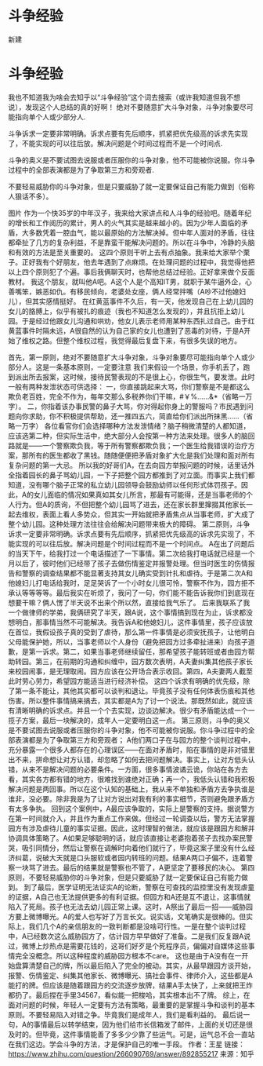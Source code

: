 # 斗争经验

新建

<!--more-->

# 斗争经验

我也不知道我为啥会去知乎以“斗争经验”这个词去搜索（或许我知道但我不想说），发现这个人总结的真的好啊！
绝对不要随意扩大斗争对象，斗争对象要尽可能指向单个人或少部分人.

斗争诉求一定要非常明确。诉求点要有先后顺序，抓紧把优先级高的诉求先实现了，不能实现的可以往后放。解决问题是个时间过程而不是一个时间点.

斗争的奥义是不要试图去说服或者压服你的斗争对象，他不可能被你说服。你斗争过程中的全部表演都是为了争取第三方和旁观者.

不要轻易威胁你的斗争对象，但是只要威胁了就一定要保证自己有能力做到（俗称人狠话不多）。

图片
作为一个快35岁的中年汉子，我来给大家讲点和人斗争的经验吧。随着年纪的增长和工作阅历的累计，男人的火气其实是越来越小的。因为少年人面临的矛盾，大多数凭着一腔血气，能以最原始的方法解决掉。但中年人面对的矛盾，往往都牵扯了几方的复杂利益，不是靠蛮干能解决问题的。所以在斗争中，冷静的头脑和有效的方法是至关重要的。
这四个原则干听上去有点抽象。我来给大家举个栗子。正好我有个好朋友，他去年遇到了点麻烦。在处理问题的过程中，我觉得他把以上四个原则犯了个遍。事后我俩聊天时，也帮他总结过经验。正好拿来做个反面教材。
我这个朋友，就叫他A吧。A这个人是个高知IT男，就职于某牛逼外企，心善嘴笨，嫉恶如仇。有移民倾向，老婆处女座，俩人经常拌嘴（A吵不过他媳妇儿），但其实感情挺好。
在红黄蓝事件不久后，有一天，他发现自己在上幼儿园的女儿的胳膊上，似乎有被扎的痕迹（我也不知道怎么发现的），并且抗拒上幼儿园。于是经过他跟女儿沟通和哄劝，他女儿表示老师用某种东西扎过自己。由于红黄蓝事件时隔未远，A很自然的认为自己家的女儿也遭到了恶毒的对待，于是A开始了维权之路。但整个维权过程，我觉得最后复盘下来，有很多失误的地方。

首先，第一原则，绝对不要随意扩大斗争对象，斗争对象要尽可能指向单个人或少部分人。这是一条基本原则，一定要注意
我们来假设一个场景，你手机丢了，跑到派出所去报案，这时候，接待民警表现的不是很上心，你很生气，要发泄。此时一般有两种发泄状态可供选择：
一，你直接跳起来大骂，你们警察是不是都这么欺负老百姓，完全不作为，每年交那么多税养你们干嘛，#￥%……&*（省略一万字）。
二，你指着该办事民警的鼻子大骂，你对得起你身上的警服吗？市民遇到问题向你求助，你不积极提供帮助，还一推四五六，简直给你们派出所抹黑……（省略一万字）
各位看官你们会选择哪种方法发泄情绪？脑子稍微清楚的人都知道，应该选第二种，但实际生活中，绝大部分人会按第一种方法来处理。很多人的脑回路就是——一个警察欺负我，等于所有警察都欺负我；一个医生给我错误的治疗方案，那所有的医生都收了黑钱。随随便便把矛盾对象扩大化是我们处理和面对所有复杂问题的第一大忌。
所以我的好哥们A，在去向园方举报问题的时候，话里话外全指着园长的鼻子骂幼儿园，一下子把整个园方都推到了对立面。而事实上我们都知道，没有哪个脑子正常的私立幼儿园领导会鼓励幼师以任何形式体罚孩子。因此，A的女儿面临的情况如果真如其女儿所言，那最有可能得，还是当事老师的个人行为。但A的质询，不但把整个幼儿园骂了进去，还在家长群里撺掇其他家长一起去维权，表面上看人多势众，但其实一开始就把矛盾焦点从当事老师，扩大成了整个幼儿园。这种处理方法往往会给解决问题带来极大的障碍。
第二原则，斗争诉求一定要非常明确。诉求点要有先后顺序，抓紧把优先级高的诉求先实现了，不能实现的可以往后放。解决问题是个时间过程而不是一个时间点。
A在出了问题后的当天下午，给我打过一个电话描述了一下事情。第二次给我打电话就已经是一个月以后了，彼时他们已经带了孩子去做伤情鉴定并报警处理。但当时医生的伤情报告和警察的调查结果都不能显著支持其女儿确实受到针扎和虐待。于是第二次A和他媳妇儿打电话给我时，足足哭诉了一个小时女儿很可怜，警察不作为，园方拒不承认等等等等。最后我实在听烦了，我问了一句，你们能不能告诉我你们到底现在想要干嘛？俩人愣了半天说不出来个所以然，直接给我气乐了。
后来我联系了我一个做律师的学弟，我俩研究了半天，跟A说，这个事情搞到现在为止，诉求都没想明白，那事情当然不可能解决。我告诉A和他媳妇儿，这件事情里，孩子应该放在首位，我假设孩子真的受到了虐待，那么第一件事情是必须安抚孩子，让他明白父母能保护她，所以，当事老师以个人身份（避免把园方过多牵扯进来）向孩子道歉，是第一诉求。第二，如果当事老师继续留任，那希望孩子能转班或者由园方帮助转园。第三，在前期的沟通和纠缠中，园方数次表明，A夫妻纠集其他孩子家长来校园闹事，是无理取闹。园方应该在公开场合表示收回。第四，A夫妻两人截至此时劳心劳力，希望园方能适当进行经济补偿。
这四个诉求有明确的优先级，除了第一条不能让，其他其实都可以谈判和退让。毕竟孩子没有任何体表伤痕和其他伤害。所以整件事情搞来搞去，其实都是A为了讨一个说法。那既然如此，就应该有清晰明确的诉求点。并且一个个去实现，边谈边解决。很少有矛盾能达成一个一揽子方案，最后一块解决的，成年人一定要明白这一点。
第三原则，斗争的奥义是不要试图去说服或者压服你的斗争对象，他不可能被你说服。你斗争过程中的全部表演都是为了争取第三方和旁观者；
A他们两口子在与园方的整个谈判过程中，充分暴露一个很多人都存在的心理误区——在面对矛盾时，陷在事情的是非对错里出不来，拼命想让对方认错，却忽略了如何去把问题解决。事实上，让对方低头认错，从来不是解决问题的必要条件。一方面，很多事情波谲云诡，你站在各方去看，其实各方都有错的地方，很难找到谁绝对正确；再一个，我低头认错和我积极解决问题是两回事。所以在这个认知的基础上，我从来不单独和矛盾方去争执谁是谁非，没必要。除非我是为了让对方说出对我有利的事实细节，否则避免跟矛盾方有太多争执。
回到这个案例中，A最应该争取的，实际上是警察的支持。据说警方在第一时间就介入，并且作为重点工作来做。但经过一轮调查以后，警方无法掌握园方有涉及虐待儿童的事实证据。因此，这时理智的做法，就应该是跟园方和解并协调具体策略了。A如果足够聪明的话，就应该直接让老婆抱着孩子去找办案民警哭，吸引同情分，然后让警察在调解时向着他们就行了，毕竟这案子里没有什么经济纠葛，说破大天就是口头服软或者园内转班的问题。结果A两口子偏不，连着警察一块骂了进去。最后的结果就是警察也不管了，A更坚定了要移民的决心。
第四原则，不要轻易威胁你的斗争对象，但是只要威胁了就一定要保证自己有能力做到。
到了最后，医学证明无法证实A的论断，警察在可查找的监控里没有发现虐童的证据，A自己也无法提供更多的有利证据。但园方和A还是互不退让，这事情就陷入了死局。孩子也无法去幼儿园正常上课。这时，A祭出了最后一招——威胁园方要上微博曝光。A的爱人也写好了万言长文。说实话，文笔确实是很棒的。但实际上，我们几个A的亲信朋友的一致判断都是没啥可行性。一是在整个谈判过程中，A已经数次这么威胁园方了，估计园方早早做好了准备。二是我们反复跟A说过，微博上炒热点是需要花钱的，这哥们好歹是个死程序员，偏偏对自媒体这些事情完全没概念。所以这种程度的威胁园方根本不care。
这也是由于A没有在一开始盘算清楚自己的牌，所以最后陷入了完全的被动。其实，从最早跟园方谈开始，报警、伤情鉴定、纠集其他家长、微博曝光、搞社会事件、律师介入，这些都是A能打的牌。但应该是随着跟园方的交流逐步放牌，结果A手太快了，上来就把王炸都扔了。最后捏在手里34567，看似能一把梭哈，其实根本出不了牌。
综上，在面对问题的时候，年轻人一定要有方法有策略，最重要的是掌握斗争和谈判的基本原则。不要轻易陷入对错之争。毕竟我们是成年人，我们是看利益的。
最后说一句，A的事情最后以转学结束，因为他们给市长信箱发了邮件，上面的关切还是很及时的。但毕竟，这件事情能善了多多少少靠了些运气。可是，运气总不会一直站在我们这边。学会斗争的方法，才是保护自己的唯一手段。
作者：王星
链接：https://www.zhihu.com/question/266090769/answer/892855217
来源：知乎

